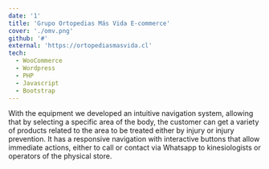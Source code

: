 ```yaml
---
date: '1'
title: 'Grupo Ortopedias Más Vida E-commerce'
cover: './omv.png'
github: '#'
external: 'https://ortopediasmasvida.cl'
tech:
  - WooCommerce
  - Wordpress
  - PHP
  - Javascript
  - Bootstrap
---
```


With the equipment we developed an intuitive navigation system, allowing that by selecting a specific area of the body, the customer can get a variety of products related to the area to be treated either by injury or injury prevention. It has a responsive navigation with interactive buttons that allow immediate actions, either to call or contact via Whatsapp to kinesiologists or operators of the physical store.
